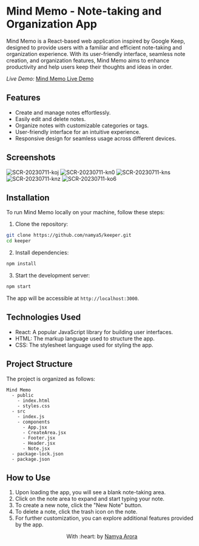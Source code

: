 # Mind Memo - Note-taking and Organization App

Mind Memo is a React-based web application inspired by Google Keep, designed to provide users with a familiar and efficient note-taking and organization experience. With its user-friendly interface, seamless note creation, and organization features, Mind Memo aims to enhance productivity and help users keep their thoughts and ideas in order.

*Live Demo:* [Mind Memo Live Demo](https://mind-memo-namya.netlify.app)

## Features

- Create and manage notes effortlessly.
- Easily edit and delete notes.
- Organize notes with customizable categories or tags.
- User-friendly interface for an intuitive experience.
- Responsive design for seamless usage across different devices.

## Screenshots

![SCR-20230711-koj](https://github.com/namya5/keeper/assets/77522983/f2d9e5ac-b236-475c-be8e-2151ec7b2091)
![SCR-20230711-kn0](https://github.com/namya5/keeper/assets/77522983/dc429763-31de-4950-b1d6-53e3bad47197)
![SCR-20230711-kns](https://github.com/namya5/keeper/assets/77522983/809d8592-b1e2-494f-be74-b779c73bbb30)
![SCR-20230711-knz](https://github.com/namya5/keeper/assets/77522983/ca6f2eea-7cbb-4b12-9c44-a1980404e906)
![SCR-20230711-ko6](https://github.com/namya5/keeper/assets/77522983/fc2a7254-5993-4e1e-9d3f-5185387fae81)

## Installation

To run Mind Memo locally on your machine, follow these steps:

1. Clone the repository:

```bash
git clone https://github.com/namya5/keeper.git
cd keeper
```

2. Install dependencies:

```bash
npm install
```

3. Start the development server:

```bash
npm start
```

The app will be accessible at `http://localhost:3000`.

## Technologies Used

- React: A popular JavaScript library for building user interfaces.
- HTML: The markup language used to structure the app.
- CSS: The stylesheet language used for styling the app.

## Project Structure

The project is organized as follows:

```
Mind Memo
  - public
    - index.html
    - styles.css
  - src
    - index.js
    - components
      - App.jsx
      - CreateArea.jsx
      - Footer.jsx
      - Header.jsx
      - Note.jsx
  - package-lock.json
  - package.json
```

## How to Use

1. Upon loading the app, you will see a blank note-taking area.
2. Click on the note area to expand and start typing your note.
3. To create a new note, click the "New Note" button.
4. To delete a note, click the trash icon on the note.
5. For further customization, you can explore additional features provided by the app.

<p align="center">
	With :heart: by <a href="https://www.github.com/namya5" target="_blank">Namya Arora</a>
</p>
